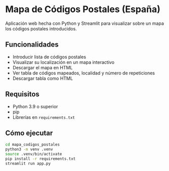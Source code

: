 # Mapa de Códigos Postales (España)

Aplicación web hecha con Python y Streamlit para visualizar sobre un mapa los códigos postales introducidos.

## Funcionalidades

- Introducir lista de códigos postales
- Visualizar su localización en un mapa interactivo
- Descargar el mapa en HTML
- Ver tabla de códigos mapeados, localidad y número de repeticiones
- Descargar tabla como HTML

## Requisitos

- Python 3.9 o superior
- pip
- Librerías en `requirements.txt`

## Cómo ejecutar

```bash
cd mapa_codigos_postales
python3 -m venv .venv
source .venv/bin/activate
pip install -r requirements.txt
streamlit run app.py